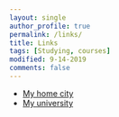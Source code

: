 ```yaml
---
layout: single
author_profile: true
permalink: /links/
title: Links
tags: [Studying, courses]
modified: 9-14-2019
comments: false
---
```





* [My home city](https://www.britannica.com/place/Tehran)
* [My university](http://www.iust.ac.ir/en)

